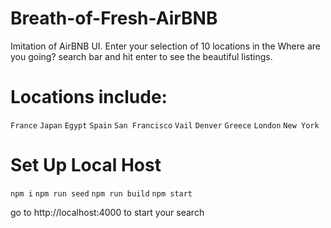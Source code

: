 # Breath-of-Fresh-AirBNB
Imitation of AirBNB UI. Enter your selection of 10 locations in the Where are you going? search bar and hit enter to see the beautiful listings.

# Locations include:
``
France
``
``
Japan
``
``
Egypt
``
``
Spain
``
``
San Francisco
``
``
Vail
``
``
Denver
``
``
Greece
``
``
London
``
``
New York
``

# Set Up Local Host
``
npm i
``
``
npm run seed
``
``
npm run build
``
``
npm start
``

go to http://localhost:4000 to start your search

